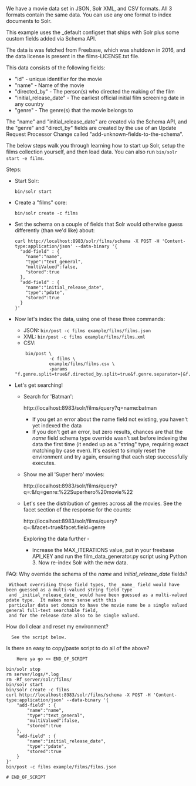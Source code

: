 We have a movie data set in JSON, Solr XML, and CSV formats.  All 3 formats contain the same data.  You can use any one format to index documents to Solr.

This example uses the _default configset that ships with Solr plus some custom fields added via Schema API.

The data is was fetched from Freebase, which was shutdown in 2016, and the data license is present in the films-LICENSE.txt file.

This data consists of the following fields:
 * "id" - unique identifier for the movie
 * "name" - Name of the movie
 * "directed_by" - The person(s) who directed the making of the film
 * "initial_release_date" - The earliest official initial film screening date in any country
 * "genre" - The genre(s) that the movie belongs to

 The "name" and "initial_release_date" are created via the Schema API, and the "genre" and "direct_by" fields
 are created by the use of an Update Request Processor Change called "add-unknown-fields-to-the-schema".

 The below steps walk you through learning how to start up Solr, setup the films collection yourself, and then load data.  You can also run `bin/solr start -e films`.

 Steps:
   * Start Solr:
     ```
     bin/solr start
     ```

   * Create a "films" core:

     ```
     bin/solr create -c films
     ```

   * Set the schema on a couple of fields that Solr would otherwise guess differently (than we'd like) about:

      ```
      curl http://localhost:8983/solr/films/schema -X POST -H 'Content-type:application/json' --data-binary '{
        "add-field" : {
          "name":"name",
          "type":"text_general",
          "multiValued":false,
          "stored":true
        },
        "add-field" : {
          "name":"initial_release_date",
          "type":"pdate",
          "stored":true
        }
      }'
      ```

   * Now let's index the data, using one of these three commands:

     - JSON: `bin/post -c films example/films/films.json`
     - XML: `bin/post -c films example/films/films.xml`
     - CSV:
     ```
         bin/post \
                  -c films \
                  example/films/films.csv \
                  -params "f.genre.split=true&f.directed_by.split=true&f.genre.separator=|&f.directed_by.separator=|"
     ```
   * Let's get searching!
     - Search for 'Batman':

       http://localhost:8983/solr/films/query?q=name:batman

       * If you get an error about the name field not existing, you haven't yet indexed the data
       * If you don't get an error, but zero results, chances are that the _name_ field schema type override wasn't set
         before indexing the data the first time (it ended up as a "string" type, requiring exact matching by case even).
         It's easiest to simply reset the environment and try again, ensuring that each step successfully executes.

     - Show me all 'Super hero' movies:

       http://localhost:8983/solr/films/query?q=*:*&fq=genre:%22Superhero%20movie%22

     - Let's see the distribution of genres across all the movies. See the facet section of the response for the counts:

       http://localhost:8983/solr/films/query?q=*:*&facet=true&facet.field=genre

       Exploring the data further -

         * Increase the MAX_ITERATIONS value, put in your freebase API_KEY and run the film_data_generator.py script using Python 3.
           Now re-index Solr with the new data.
       
FAQ:
  Why override the schema of the _name_ and _initial_release_date_ fields?

     Without overriding those field types, the _name_ field would have been guessed as a multi-valued string field type
     and _initial_release_date_ would have been guessed as a multi-valued pdate type.  It makes more sense with this
     particular data set domain to have the movie name be a single valued general full-text searchable field,
     and for the release date also to be single valued.

  How do I clear and reset my environment?

      See the script below.

  Is there an easy to copy/paste script to do all of the above?

```
    Here ya go << END_OF_SCRIPT

bin/solr stop
rm server/logs/*.log
rm -Rf server/solr/films/
bin/solr start
bin/solr create -c films
curl http://localhost:8983/solr/films/schema -X POST -H 'Content-type:application/json' --data-binary '{
    "add-field" : {
        "name":"name",
        "type":"text_general",
        "multiValued":false,
        "stored":true
    },
    "add-field" : {
        "name":"initial_release_date",
        "type":"pdate",
        "stored":true
    }
}'
bin/post -c films example/films/films.json

# END_OF_SCRIPT
```
